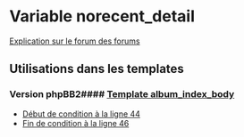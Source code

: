 # Variable norecent_detail
[Explication sur le forum des forums](http://forum.forumactif.com/t294113-listing-des-variables#norecent_detail)
## Utilisations dans les templates
### Version phpBB2#### [Template album_index_body](subsilver/album_index_body.md)
* [Début de condition à la ligne 44](../subsilver/album_index_body.tpl#L44)
* [Fin de condition à la ligne 46](../subsilver/album_index_body.tpl#L46)